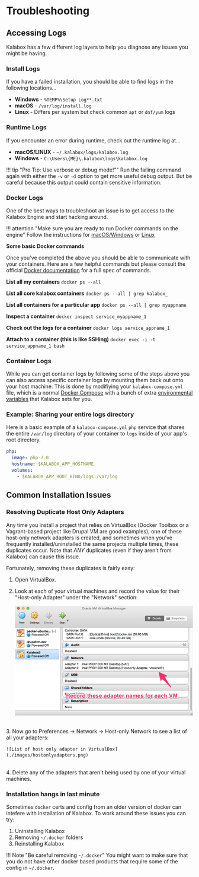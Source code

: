 Troubleshooting
===============

Accessing Logs
--------------

Kalabox has a few different log layers to help you diagnose any issues you might be having.

### Install Logs

If you have a failed installation, you should be able to find logs in the following locations...

* **Windows** - `%TEMP%\Setup Log**.txt`
* **macOS** - `/var/log/install.log`
* **Linux** - Differs per system but check common `apt` or `dnf/yum` logs

### Runtime Logs

If you encounter an error during runtime, check out the runtime log at...

  * **macOS/LINUX** - `~/.kalabox/logs/kalabox.log`
  * **Windows** - `C:\Users\{ME}\.kalabox\logs\kalabox.log`

!!! tip "Pro Tip: Use verbose or debug mode!""
    Run the failing command again with either the `-v` or `-d` option to get more useful debug output. But be careful because this output could contain sensitive information.

### Docker Logs

One of the best ways to troubleshoot an issue is to get access to the Kalabox Engine and start hacking around.

!!! attention "Make sure you are ready to run Docker commands on the engine"
    Follow the instructions for [macOS/Windows](./general/engine/#engine-for-osxwin) or [Linux](./general/engine/#engine-for-linux)

**Some basic Docker commands**

Once you've completed the above you should be able to communicate with your containers. Here are a few helpful commands but please consult the official [Docker documentation](https://docs.docker.com/engine/) for a full spec of commands.

**List all my containers**
`docker ps --all`

**List all core kalabox containers**
`docker ps --all | grep kalabox_`

**List all containers for a particular app**
`docker ps --all | grep myappname`

**Inspect a container**
`docker inspect service_myappname_1`

**Check out the logs for a container**
`docker logs service_appname_1`

**Attach to a container (this is like SSHing)**
`docker exec -i -t service_appname_1 bash`

### Container Logs

While you can get container logs by following some of the steps above you can also access specific container logs by mounting them back out onto your host machine. This is done by modifiying your `kalabox-compose.yml` file, which is a normal [Docker Compose](https://docs.docker.com/compose/compose-file/) with a bunch of extra [environmental variables](users/cli/#env) that Kalabox sets for you.

### Example: Sharing your entire logs directory

Here is a basic example of a `kalabox-compose.yml` `php` service that shares the entire `/var/log` directory of your container to `logs` inside of your app's root directory.

```yml
php:
  image: php-7.0
  hostname: $KALABOX_APP_HOSTNAME
  volumes:
    - $KALABOX_APP_ROOT_BIND/logs:/var/log
```

Common Installation Issues
--------------------------

### Resolving Duplicate Host Only Adapters

Any time you install a project that relies on VirtualBox (Docker Toolbox or a Vagrant-based project like Drupal VM are good examples), one of these host-only network adapters is created, and sometimes when you've frequently installed/uninstalled the same projects multiple times, these duplicates occur. Note that *ANY* duplicates (even if they aren't from Kalabox) can cause this issue.

Fortunately, removing these duplicates is fairly easy:

1. Open VirtualBox.

2. Look at each of your virtual machines and record the value for their "Host-only Adapter" under the "Network" section:

    ![Kalabox2 in VirtualBox](./images/kalabox2vb.png)
<br>
3. Now go to Preferences -> Network -> Host-only Network to see a list of all your adapters:

    ![List of host only adapter in VirtualBox](./images/hostonlyadapters.png)
<br>
4. Delete any of the adapters that aren't being used by one of your virtual machines.

### Installation hangs in last minute

Sometimes `docker` certs and config from an older version of docker can intefere with installation of Kalabox. To work around these issues you can try:

1. Uninstalling Kalabox
2. Removing `~/.docker` folders
3. Reinstalling Kalabox

!!! Note "Be careful removing `~/.docker`"
    You might want to make sure that you do not have other docker based products that require some of the config in `~/.docker`.
